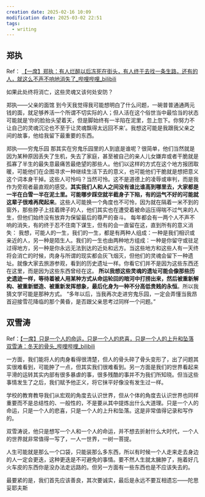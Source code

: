 ```yaml
---
creation date: 2025-02-16 10:09
modification date: 2025-03-02 22:51
tags:
  - writing
---
```

## 郑执
Ref： [【一席】郑执：有人烂醉以后冻死在街头，有人终于去找一条生路，还有的人，就这么不声不响地消失了_哔哩哔哩_bilibili](https://www.bilibili.com/video/BV1bb41187cJ/?spm_id_from=333.337.search-card.all.click&vd_source=dbefe8621d153f1b1aaef0768a993d25)

如果此处终将消亡，这些灵魂又该何处安防？

郑执——父亲的面馆
到今天我觉得我可能想明白了什么问题，一碗普普通通两元钱的面，就足够养活一个所谓不切实际的人；但人活在这个俗世当中最恰当的状态可能就是‘你的脸抬头望着天，但是脚始终有一半陷在泥里，忽上忽下。你努力不让自己的灵魂沉沦也不至于让灵魂飘得太远回不来’。我想这可能是我跟我父亲之间的故事，他给我留下最重要的东西。

郑执——穷鬼乐园
那其实在穷鬼乐园里的人到底是谁呢？很简单，他们当然就是因为某种原因丢失了生机，失去了家庭，甚至被自己的亲人儿女嫌弃或者干脆就是孤寡了半生的最失意最痛苦最绝望的那些人。他们以这样的方式在这个地方报团取暖，可能他们在企图寻求一种继续生活下去的意义，也可能他们干脆就是想把意义这个词本身干掉。这些人可怜吗？当然可怜。这不是道德上的凌辱或审判，而是我作为旁观者最直观的感受。**其实我们人和人之间没有谁比谁高到哪里去，大家都是一半在白雪一半在泥土里。可能哪步踩空就半截身子下陷，有的运气不好的可能就这辈子很难再爬起来**。这些人可能换一个角度也不可怜，因为就在隔着一米不到的窗外，那些脖子上挂着牌子的人，他们其实也在遭受着被命运压得喘不过气来的人生，但他们始终没有放弃为保留最后的尊严的奋斗。 
每年都会有一两个人不声不响的消失，有的终于忍不住南下谋生，但有的会一直留在这，直到所有的意义消失： 我想，可能人的一生，我们的一生，都是有两种人组成：一种是我们相识或亲近的人，另一种是陌生人。我们的一生也由两种地方组成：一种是你留守或驻足过得地方，另一种是你永远无法到达的近处和远方。当这些地方和这些人有一天终将会消亡的时候，肉身与所谓的现实都会灰飞烟灭，但他们的灵魂会留下一种遗址。就像大家去旅游参观，看到的历史遗址一样。你看它们并不是因为这些东西还在这里，而是因为这些东西曾经在这。 **所以我想这些灵魂的遗址可能会像那些历史遗迹一样，等待着被人用某种方式从命运轮回的暗河中打捞出来，然后被重新解构、被重新塑造、被重新发挥想象，最后化身为一种不分高低贵贱的永恒**。所以我猜文学可能是那种方式。 
“多年以后，当我再次走进穷鬼乐园，一定会弄懂当我昂首迎接雪花降临的那个黄昏，是否跟父亲思考过同样一个问题。”

## 双雪涛
Ref：[【一席】只是一个人的命运，只是一个人的悲喜，只是一个人的上升和坠落 双雪涛：冬天的骨头_哔哩哔哩_bilibili](https://www.bilibili.com/video/BV1Yx411m7Fw/?spm_id_from=333.337.search-card.all.click)

一方面，我们能将人的肉身看得很清楚，但人的骨头碎了骨头变形了，出了问题其实很难看到，可能肿了一点，但其实我们很难看到。另一方面是我们的世界看起来平滑的运转其实内部有很多暴虐的事，很多残酷的事并不为我们所知晓。但当这些事情发生了之后，我们赋予他正义，将它抹平好像没有发生过一样。

学校的教育教导我们从宏观的角度去认识世界，但从个体的角度去认识世界也同样重要而不是总结性的、一般性的，不是要从其中提炼出什么大道理。只是一个人的命运，只是一个人的悲喜，只是一个人的上升和坠落。这是非常值得记录和写作的。

双雪涛说，他只是想写一个人和一个人的命运，并不想去折射什么大时代，一个人的世界就非常值得一写了，一人一世界，一树一菩提。

人生可能就是那么一个口袋，只能装那么多东西，所以有时候一个人走来走去身边的人一定会更迭，这种更迭是不可避免的事情。要不然人生就太臃肿了，拖着好几火车皮的东西你是没办法走远路的。但另一方面有一些东西也是不应该失去的。

最要紧的是，我们首先应该善良，其次要诚实，最后是永远不要互相遗忘——陀思妥耶夫斯